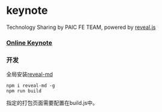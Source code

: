 # keynote
Technology Sharing by PAIC FE TEAM, powered by [reveal.js](https://github.com/hakimel/reveal.js)

### [Online Keynote](https://paicfe.github.io/keynote/_static)

### 开发

全局安装[reveal-md](https://github.com/webpro/reveal-md)

```
npm i reveal-md -g
npm run build
```

指定的打包页面需要配置在build.js中。


